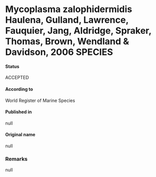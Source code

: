 Mycoplasma zalophidermidis Haulena, Gulland, Lawrence, Fauquier, Jang, Aldridge, Spraker, Thomas, Brown, Wendland & Davidson, 2006 SPECIES
=======

#### Status
ACCEPTED

#### According to
World Register of Marine Species

#### Published in
null

#### Original name
null

### Remarks
null